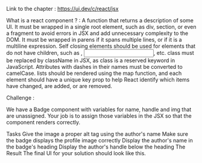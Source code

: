 Link to the chapter : https://ui.dev/c/react/jsx

What is a react component ? : A function that returns a description of some UI.
It must be wrapped in a single root element, such as div, section, or even a fragment to avoid errors in JSX and add unnecessary complexity to the DOM.
It must be wrapped in parens if it spans multiple lines, or if it is a multiline expression.
Self closing elements should be used for elements that do not have children, such as <img />, <input />, etc.
class must be replaced by className in JSX, as class is a reserved keyword in JavaScript.
Attributes with dashes in their names must be converted to camelCase.
lists should be rendered using the map function, and each element should have a unique key prop to help React identify which items have changed, are added, or are removed.

Challenge : 

We have a Badge component with variables for name, handle and img that are unassigned. Your job is to assign those variables in the JSX so that the component renders correctly.

Tasks
Give the image a proper alt tag using the author's name
Make sure the badge displays the profile image correctly
Display the author's name in the badge's heading
Display the author's handle below the heading
The Result
The final UI for your solution should look like this.